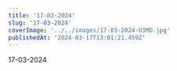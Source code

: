 ```yaml
---
title: '17-03-2024'
slug: '17-03-2024'
coverImage: '../../images/17-03-2024-U3MD.jpg'
publishedAt: '2024-03-17T13:01:21.459Z'
---
```


17-03-2024